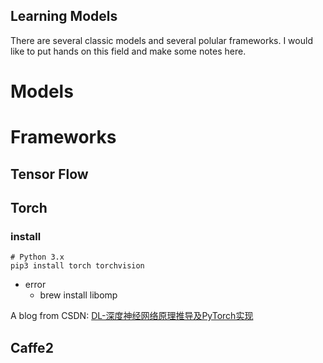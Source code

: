 Learning Models
---

There are several classic models and several polular frameworks. I would like to
put hands on this field and make some notes here.

# Models

# Frameworks
## Tensor Flow
## Torch
### install
```
# Python 3.x
pip3 install torch torchvision
```
- error
  - brew install libomp


A blog from CSDN: [DL-深度神经网络原理推导及PyTorch实现](https://blog.csdn.net/jiang425776024/article/details/88205240)
## Caffe2


## 
